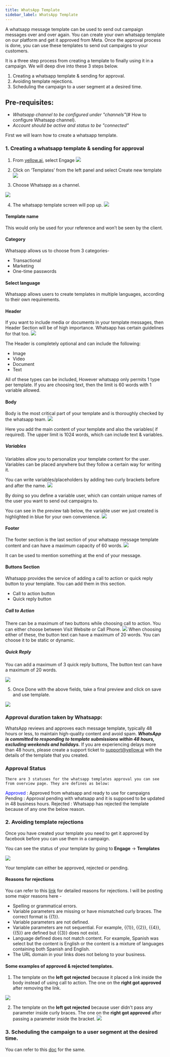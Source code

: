 ```yaml
---
title: WhatsApp Template
sidebar_label: WhatsApp Template
---
```


A whatsapp message template can be used to send out campaign messages over and over again. You can create your own whatsapp template on our platform and get it approved from Meta. Once the approval process is done, you can use these templates to send out campaigns to your customers. 

It is a three step process from creating a template to finally using it in a campaign. We will deep dive into these 3 steps below.

1. Creating a whatsapp template & sending for approval.
2. Avoiding template rejections.
3. Scheduling the campaign to a user segment at a desired time.


## Pre-requisites:

-   _Whatsapp channel to be configured under "channels"_(# How to configure Whatsapp channel).
-   _Account should be active and status to be "connected"_


First we will learn how to create a whatsapp template.

### 1. Creating a whatsapp template & sending for approval

1. From [yellow.ai](https://cloud.yellow.ai/bot/Bot_ID/overview), select Engage
![](https://i.imgur.com/lEMyqEq.png)


2. Click on ‘Templates’ from the left panel and select Create new template
![](https://i.imgur.com/wNTLvZc.png)


3. Choose Whatsapp as a channel.

![](https://i.imgur.com/rhprRtz.png)


4. The whatsapp template screen will pop up.
![](https://i.imgur.com/cbxvaHy.png)


#### Template name
This would only be used for your reference and won’t be seen by the client.


#### Category
Whatsapp allows us to choose from 3 categories- 
*  Transactional
*  Marketing
*  One-time passwords

#### Select language
Whatsapp allows users to create templates in multiple languages, according to their own requirements.

#### Header
If you want to include media or documents in your template messages, then Header Section will be of high importance. Whatsapp has certain guidelines for that too.
![](https://i.imgur.com/PvvseSj.png)

The Header is completely optional and can include the following:

* Image 
* Video
* Document
* Text

All of these types can be included, However whatsapp only permits 1 type per template.
If you are choosing text, then the limit is 60 words with 1 variable allowed.

#### Body

Body is the most critical part of your template and is thoroughly checked by the whatsapp team.
![](https://i.imgur.com/7Jt09JA.png)

Here you add the main content of your template and also the variables( if required).
The upper limit is 1024 words, which can include text & variables.

##### Variables 
Variables allow you to personalize your template content for the user. 
Variables can be placed anywhere but they follow a certain way for writing it.

You can write variables/placeholders by adding two curly brackets before and after the name.
![](https://i.imgur.com/2DX9Uiu.png)

By doing so you define a variable user, which can contain unique names of the user you want to send out campaigns to.

You can see in the preview tab below, the variable user we just created is highlighted in blue for your own convenience.
![](https://i.imgur.com/jRhm0jE.png)

#### Footer

The footer section is the last section of your whatsapp message template content and can have a maximum capacity of 60 words.
![](https://i.imgur.com/0d6Ejs4.png)


It can be used to mention something at the end of your message.

#### Buttons Section

Whatsapp provides the service of adding a call to action or quick reply button to your template. You can add them in this section.


* Call to action button
* Quick reply button

##### Call to Action
There can be a maximum of two buttons while choosing call to action. You can either choose between Visit Website or Call Phone.
![](https://i.imgur.com/OpV6j9P.png)
When choosing either of these, the button text can have a maximum of 20 words. You can choose it to be static or dynamic.

##### Quick Reply

You can add a maximum of 3 quick reply buttons, The button text can have a maximum of 20 words.

![](https://i.imgur.com/lKAIipS.png)

5. Once Done with the above fields, take a final preview and click on save and use template.

![](https://i.imgur.com/mRFh4b7.png)


### Approval duration taken by Whatsapp:

WhatsApp reviews and approves each message template, typically 48 hours or less, to maintain high-quality content and avoid spam.
_**WhatsApp is committed to responding to template submissions within 48 hours, excluding weekends and holidays.**_
If you are experiencing delays more than 48 hours, please create a support ticket to support@yellow.ai with the details of the template that you created.

### Approval Status

    There are 3 statuses for the whatsapp templates approval you can see from overview page. They are defines as below:


<span style="color:blue"> Approved </span> : Approved from whatsapp and ready to use for campaigns
Pending : Approval pending with whatsapp and it is supposed to be updated in 48 business hours.
Rejected : Whatsapp has rejected the template because of any one the below reason.



### 2.  Avoiding template rejections

Once you have created your template you need to get it approved by facebook before you can use them in a campaign.

You can see the status of your template by going to **Engage** -> **Templates**



![](https://i.imgur.com/I2eSkb7.png)

Your template can either be approved, rejected or pending.

#### Reasons for rejections

You can refer to this [link](https://developers.facebook.com/docs/whatsapp/message-templates/guidelines/) for detailed reasons for rejections. I will be posting some major reasons here - 
* Spelling or grammatical errors.
* Variable parameters are missing or have mismatched curly braces. The correct format is {{1}}.
* Variable parameters are not defined.
* Variable parameters are not sequential. For example, {{1}}, {{2}}, {{4}}, {{5}} are defined but {{3}} does not exist.
* Language defined does not match content. For example, Spanish was select but the content is English or the content is a mixture of languages containing both Spanish and English.
* The URL domain in your links does not belong to your business.

#### Some examples of approved & rejected templates.

1. The template on the **left got rejected** because it placed a link inside the body instead of using call to action. The one on the **right got approved** after removing the link.

![](https://i.imgur.com/mBJxZ7t.png)


2. The template on the **left got rejected** because user didn't pass any parameter inside curly braces. The one on the **right got approved** after passing a parameter inside the bracket.
![](https://i.imgur.com/OpceI9g.png)


### 3.  Scheduling the campaign to a user segment at the desired time.

You can refer to this [doc](https://docs.yellow.ai/docs/platform_concepts/engagement/outbound/outbound-campaigns/whatsapp-campaign) for the same.